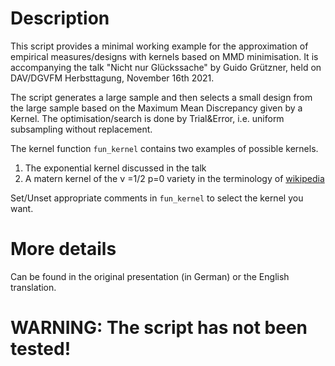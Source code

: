 # Description
This script provides a minimal working example for the approximation of empirical
measures/designs with kernels based on MMD minimisation. It is accompanying the talk
"Nicht nur Glückssache" by Guido Grützner, held on DAV/DGVFM Herbsttagung,
November 16th 2021.

The script generates a large sample and then selects a small design
from the large sample based on the Maximum Mean Discrepancy given by a Kernel.
The optimisation/search is done by Trial&Error, i.e. uniform subsampling without
replacement.

The kernel function `fun_kernel` contains two examples of possible kernels.
1) The exponential kernel discussed in the talk
2) A matern kernel of the &nu; =1/2 p=0 variety in the terminology of
[wikipedia](https://en.wikipedia.org/wiki/Mat%C3%A9rn_covariance_function)

Set/Unset appropriate comments in `fun_kernel` to select the kernel you want.

# More details 
Can be found in the original presentation (in German) or the English translation.

# WARNING: The script has not been tested!
